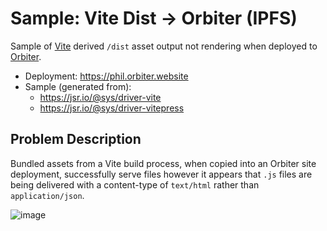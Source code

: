 # Sample: Vite Dist → Orbiter (IPFS)

Sample of [Vite](https://vite.dev/) derived `/dist` asset output not rendering when deployed to [Orbiter](https://app.orbiter.host/).

- Deployment: https://phil.orbiter.website
- Sample (generated from): 
  - https://jsr.io/@sys/driver-vite
  - https://jsr.io/@sys/driver-vitepress



## Problem Description
Bundled assets from a Vite build process, when copied into an Orbiter site deployment, successfully serve files however it appears that `.js` files are being delivered with a content-type of `text/html` rather than `application/json`.

![image](https://github.com/user-attachments/assets/7c2c5694-feea-43e6-9744-3407992038c2)

